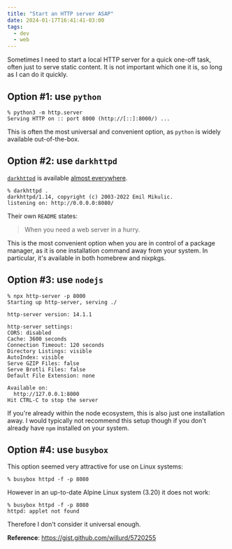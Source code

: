 ```yaml
---
title: "Start an HTTP server ASAP"
date: 2024-01-17T16:41:41-03:00
tags:
  - dev
  - web
---
```


Sometimes I need to start a local HTTP server for a quick one-off task, often
just to serve static content. It is not important which one it is, so long as I
can do it quickly.

<!--more-->

## Option #1: use `python`

```shell
% python3 -m http.server
Serving HTTP on :: port 8000 (http://[::]:8000/) ...
```

This is often the most universal and convenient option, as `python` is widely
available out-of-the-box.

## Option #2: use `darkhttpd`

[`darkhttpd`](https://unix4lyfe.org/darkhttpd/) is available [almost
everywhere](https://repology.org/project/darkhttpd/versions).

```shell
% darkhttpd .
darkhttpd/1.14, copyright (c) 2003-2022 Emil Mikulic.
listening on: http://0.0.0.0:8080/
```

Their own `README` states:

> When you need a web server in a hurry.

This is the most convenient option when you are in control of a package
manager, as it is one installation command away from your system. In
particular, it's available in both homebrew and nixpkgs.

## Option #3: use `nodejs`

```shell
% npx http-server -p 8000
Starting up http-server, serving ./

http-server version: 14.1.1

http-server settings:
CORS: disabled
Cache: 3600 seconds
Connection Timeout: 120 seconds
Directory Listings: visible
AutoIndex: visible
Serve GZIP Files: false
Serve Brotli Files: false
Default File Extension: none

Available on:
  http://127.0.0.1:8000
Hit CTRL-C to stop the server
```

If you're already within the node ecosystem, this is also just one installation
away. I would typically not recommend this setup though if you don't already
have `npm` installed on your system.

## Option #4: use `busybox`

This option seemed very attractive for use on Linux systems:

```shell
% busybox httpd -f -p 8080
```

However in an up-to-date Alpine Linux system (3.20) it does not work:

```shell
% busybox httpd -f -p 8080
httpd: applet not found
```

Therefore I don't consider it universal enough.

**Reference**: https://gist.github.com/willurd/5720255
